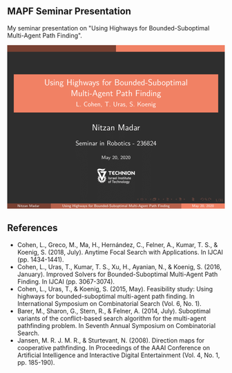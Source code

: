 MAPF Seminar Presentation
---
My seminar presentation on "Using Highways for Bounded-Suboptimal Multi-Agent Path Finding".

![Title Page](./title_page.png)

References
---
- Cohen, L., Greco, M., Ma, H., Hernández, C., Felner, A., Kumar, T. S., & Koenig, S. (2018, July). Anytime Focal Search with Applications. In IJCAI (pp. 1434-1441).
- Cohen, L., Uras, T., Kumar, T. S., Xu, H., Ayanian, N., & Koenig, S. (2016, January). Improved Solvers for Bounded-Suboptimal Multi-Agent Path Finding. In IJCAI (pp. 3067-3074).
- Cohen, L., Uras, T., & Koenig, S. (2015, May). Feasibility study: Using highways for bounded-suboptimal multi-agent path finding. In International Symposium on Combinatorial Search (Vol. 6, No. 1).
- Barer, M., Sharon, G., Stern, R., & Felner, A. (2014, July). Suboptimal variants of the conflict-based search algorithm for the multi-agent pathfinding problem. In Seventh Annual Symposium on Combinatorial Search.
- Jansen, M. R. J. M. R., & Sturtevant, N. (2008). Direction maps for cooperative pathfinding. In Proceedings of the AAAI Conference on Artificial Intelligence and Interactive Digital Entertainment (Vol. 4, No. 1, pp. 185-190).

